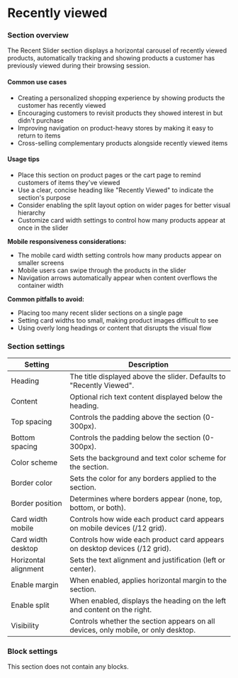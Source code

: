 # Recently viewed

### Section overview

The Recent Slider section displays a horizontal carousel of recently viewed products, automatically tracking and showing products a customer has previously viewed during their browsing session.

#### Common use cases

* Creating a personalized shopping experience by showing products the customer has recently viewed
* Encouraging customers to revisit products they showed interest in but didn't purchase
* Improving navigation on product-heavy stores by making it easy to return to items
* Cross-selling complementary products alongside recently viewed items

#### Usage tips

* Place this section on product pages or the cart page to remind customers of items they've viewed
* Use a clear, concise heading like "Recently Viewed" to indicate the section's purpose
* Consider enabling the split layout option on wider pages for better visual hierarchy
* Customize card width settings to control how many products appear at once in the slider

**Mobile responsiveness considerations:**

* The mobile card width setting controls how many products appear on smaller screens
* Mobile users can swipe through the products in the slider
* Navigation arrows automatically appear when content overflows the container width

**Common pitfalls to avoid:**

* Placing too many recent slider sections on a single page
* Setting card widths too small, making product images difficult to see
* Using overly long headings or content that disrupts the visual flow

### Section settings

| Setting              | Description                                                                        |
| -------------------- | ---------------------------------------------------------------------------------- |
| Heading              | The title displayed above the slider. Defaults to "Recently Viewed".               |
| Content              | Optional rich text content displayed below the heading.                            |
| Top spacing          | Controls the padding above the section (0-300px).                                  |
| Bottom spacing       | Controls the padding below the section (0-300px).                                  |
| Color scheme         | Sets the background and text color scheme for the section.                         |
| Border color         | Sets the color for any borders applied to the section.                             |
| Border position      | Determines where borders appear (none, top, bottom, or both).                      |
| Card width mobile    | Controls how wide each product card appears on mobile devices (/12 grid).          |
| Card width desktop   | Controls how wide each product card appears on desktop devices (/12 grid).         |
| Horizontal alignment | Sets the text alignment and justification (left or center).                        |
| Enable margin        | When enabled, applies horizontal margin to the section.                            |
| Enable split         | When enabled, displays the heading on the left and content on the right.           |
| Visibility           | Controls whether the section appears on all devices, only mobile, or only desktop. |

### Block settings

This section does not contain any blocks.
